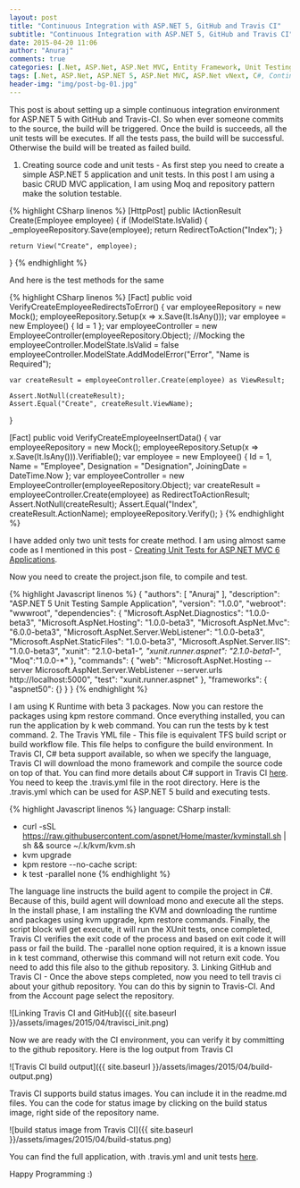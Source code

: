 ```yaml
---
layout: post
title: "Continuous Integration with ASP.NET 5, GitHub and Travis CI"
subtitle: "Continuous Integration with ASP.NET 5, GitHub and Travis CI"
date: 2015-04-20 11:06
author: "Anuraj"
comments: true
categories: [.Net, ASP.Net, ASP.Net MVC, Entity Framework, Unit Testing]
tags: [.Net, ASP.Net, ASP.NET 5, ASP.Net MVC, ASP.Net vNext, C#, Continuous integration, Travis CI, XUnit]
header-img: "img/post-bg-01.jpg"
---
```

This post is about setting up a simple continuous integration environment for ASP.NET 5 with GitHub and Travis-CI. So when ever someone commits to the source, the build will be triggered. Once the build is succeeds, all the unit tests will be executes. If all the tests pass, the build will be successful. Otherwise the build will be treated as failed build. 



1.  Creating source code and unit tests - As first step you need to create a simple ASP.NET 5 application and unit tests. In this post I am using a basic CRUD MVC application, I am using Moq and repository pattern make the solution testable.

{% highlight CSharp linenos %}
[HttpPost]
public IActionResult Create(Employee employee)
{
	if (ModelState.IsValid)
	{
		_employeeRepository.Save(employee);
		return RedirectToAction("Index");
	}

	return View("Create", employee);
}
{% endhighlight %}

And here is the test methods for the same

{% highlight CSharp linenos %}
[Fact]
public void VerifyCreateEmployeeRedirectsToError()
{
	var employeeRepository = new Mock<IEmployeeRepository>();
	employeeRepository.Setup(x => x.Save(It.IsAny<Employee>()));
	var employee = new Employee() { Id = 1 };
	var employeeController = new EmployeeController(employeeRepository.Object);
	//Mocking the employeeController.ModelState.IsValid = false
	employeeController.ModelState.AddModelError("Error", "Name is Required");

	var createResult = employeeController.Create(employee) as ViewResult;

	Assert.NotNull(createResult);
	Assert.Equal("Create", createResult.ViewName);
}

[Fact]
public void VerifyCreateEmployeeInsertData()
{
	var employeeRepository = new Mock<IEmployeeRepository>();
	employeeRepository.Setup(x => x.Save(It.IsAny<Employee>())).Verifiable();
	var employee = new Employee() { 
		Id = 1, 
		Name = "Employee", 
		Designation = "Designation", 
		JoiningDate = DateTime.Now };
	var employeeController = new EmployeeController(employeeRepository.Object);
	var createResult = employeeController.Create(employee) as RedirectToActionResult;
	Assert.NotNull(createResult);
	Assert.Equal("Index", createResult.ActionName);
	employeeRepository.Verify();
}
{% endhighlight %}

I have added only two unit tests for create method. I am using almost same code as I mentioned in this post - [Creating Unit Tests for ASP.NET MVC 6 Applications](http://www.dotnetthoughts.net/creating-unit-tests-for-asp-net-mvc-6-applications/).

Now you need to create the project.json file, to compile and test.

{% highlight Javascript linenos %}
{
	"authors": [
		"Anuraj"
	],
	"description": "ASP.NET 5 Unit Testing Sample Application",
	"version": "1.0.0",
	"webroot": "wwwroot",
	"dependencies": {
		"Microsoft.AspNet.Diagnostics": "1.0.0-beta3",
		"Microsoft.AspNet.Hosting": "1.0.0-beta3",
		"Microsoft.AspNet.Mvc": "6.0.0-beta3",
		"Microsoft.AspNet.Server.WebListener": "1.0.0-beta3",
		"Microsoft.AspNet.StaticFiles": "1.0.0-beta3",
		"Microsoft.AspNet.Server.IIS": "1.0.0-beta3",
		"xunit": "2.1.0-beta1-*",
        "xunit.runner.aspnet": "2.1.0-beta1-*",
		"Moq":"1.0.0-*"
	},
	"commands": {
		"web": "Microsoft.AspNet.Hosting --server Microsoft.AspNet.Server.WebListener --server.urls http://localhost:5000",
		"test": "xunit.runner.aspnet"
	},
	"frameworks": {
		"aspnet50": {}
	}
}
{% endhighlight %}

I am using K Runtime with beta 3 packages. Now you can restore the packages using kpm restore command. Once everything installed, you can run the application by k web command. You can run the tests by k test command.
2.  The Travis YML file - This file is equivalent TFS build script or build workflow file. This file helps to configure the build environment. In Travis CI, C# beta support available, so when we specify the language, Travis CI will download the mono framework and compile the source code on top of that. You can find more details about C# support in Travis CI [here](http://docs.travis-ci.com/user/languages/csharp/). You need to keep the .travis.yml file in the root directory. Here is the .travis.yml which can be used for ASP.NET 5 build and executing tests.

{% highlight Javascript linenos %}
language: CSharp
install:
  - curl -sSL https://raw.githubusercontent.com/aspnet/Home/master/kvminstall.sh | sh && source ~/.k/kvm/kvm.sh
  - kvm upgrade
  - kpm restore --no-cache
script:
  - k test -parallel none
{% endhighlight %}

The language line instructs the build agent to compile the project in C#. Because of this, build agent will download mono and execute all the steps. In the install phase, I am installing the KVM and downloading the runtime and packages using kvm upgrade, kpm restore commands. Finally, the script block will get execute, it will run the XUnit tests, once completed, Travis CI verifies the exit code of the process and based on exit code it will pass or fail the build. The -parallel none option required, it is a known issue in k test command, otherwise this command will not return exit code. You need to add this file also to the github repository.
3.  Linking GitHub and Travis CI - Once the above steps completed, now you need to tell travis ci about your github repository. You can do this by signin to Travis-CI. And from the Account page select the repository. 

![Linking Travis CI and GitHub]({{ site.baseurl }}/assets/images/2015/04/travisci_init.png)

Now we are ready with the CI environment, you can verify it by committing to the github repository. Here is the log output from Travis CI

![Travis CI build output]({{ site.baseurl }}/assets/images/2015/04/build-output.png)

Travis CI supports build status images. You can include it in the readme.md files. You can the code for status image by clicking on the build status image, right side of the repository name.

![build status image from Travis CI]({{ site.baseurl }}/assets/images/2015/04/build-status.png)

You can find the full application, with .travis.yml and unit tests [here](https://github.com/anuraj/EmployeeApp). 

Happy Programming :)


